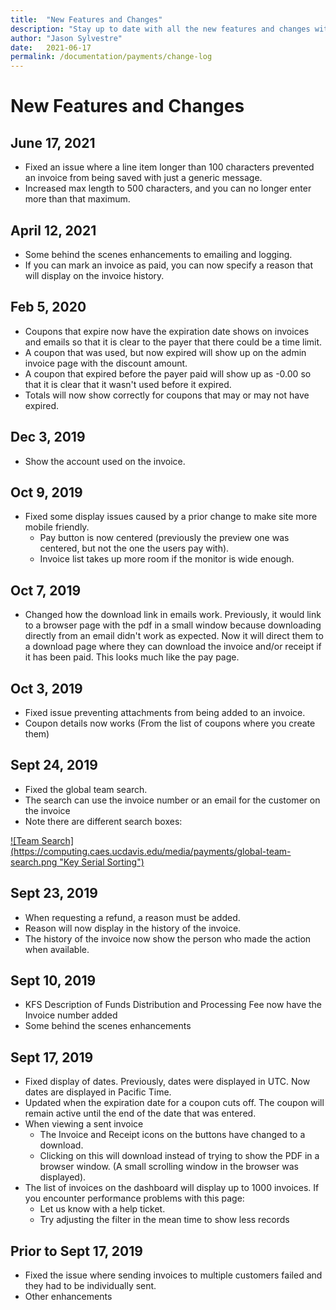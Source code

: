 ```yaml
---
title:  "New Features and Changes"
description: "Stay up to date with all the new features and changes within Payments."
author: "Jason Sylvestre"
date:   2021-06-17
permalink: /documentation/payments/change-log
---
```


# New Features and Changes

## June 17, 2021
* Fixed an issue where a line item longer than 100 characters prevented an invoice from being saved with just a generic message.
* Increased max length to 500 characters, and you can no longer enter more than that maximum.

## April 12, 2021
* Some behind the scenes enhancements to emailing and logging.
* If you can mark an invoice as paid, you can now specify a reason that will display on the invoice history.

## Feb 5, 2020
* Coupons that expire now have the expiration date shows on invoices and emails so that it is clear to the payer that there could be a time limit.
* A coupon that was used, but now expired will show up on the admin invoice page with the discount amount.
* A coupon that expired before the payer paid will show up as -0.00 so that it is clear that it wasn't used before it expired.
* Totals will now show correctly for coupons that may or may not have expired.

## Dec 3, 2019
* Show the account used on the invoice.

## Oct 9, 2019
* Fixed some display issues caused by a prior change to make site more mobile friendly.
  * Pay button is now centered (previously the preview one was centered, but not the one the users pay with).
  * Invoice list takes up more room if the monitor is wide enough.

## Oct 7, 2019
* Changed how the download link in emails work. Previously, it would link to a browser page with the pdf in a small window because downloading directly from an email didn't work as expected. Now it will direct them to a download page where they can download the invoice and/or receipt if it has been paid. This looks much like the pay page.

## Oct 3, 2019
* Fixed issue preventing attachments from being added to an invoice.
* Coupon details now works (From the list of coupons where you create them)

## Sept 24, 2019
* Fixed the global team search.
* The search can use the invoice number or an email for the customer on the invoice
* Note there are different search boxes:

<a data-toggle="lightbox" href="/media/payments/global-team-search.png">
![Team Search](https://computing.caes.ucdavis.edu/media/payments/global-team-search.png "Key Serial Sorting")
</a>

## Sept 23, 2019
* When requesting a refund, a reason must be added.
* Reason will now display in the history of the invoice.
* The history of the invoice now show the person who made the action when available.

## Sept 10, 2019
* KFS Description of Funds Distribution and Processing Fee now have the Invoice number added
* Some behind the scenes enhancements

## Sept 17, 2019
* Fixed display of dates. Previously, dates were displayed in UTC. Now dates are displayed in Pacific Time.
* Updated when the expiration date for a coupon cuts off. The coupon will remain active until the end of the date that was entered.
* When viewing a sent invoice
  * The Invoice and Receipt icons on the buttons have changed to a download.
  * Clicking on this will download instead of trying to show the PDF in a browser window. (A small scrolling window in the browser was displayed).
* The list of invoices on the dashboard will display up to 1000 invoices. If you encounter performance problems with this page:
  * Let us know with a help ticket.
  * Try adjusting the filter in the mean time to show less records

## Prior to Sept 17, 2019
* Fixed the issue where sending invoices to multiple customers failed and they had to be individually sent.
* Other enhancements
